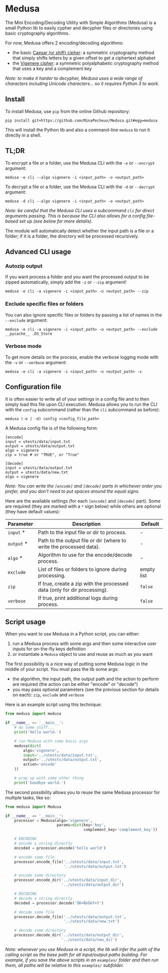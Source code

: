 # Medusa

The Mini Encoding/Decoding Utility with Simple Algorithms (Medusa) is a small Python lib to easily cypher and decypher files or directories using basic cryptography algorithms.

For now, Medusa offers 2 encoding/decoding algorithms:
- the basic [Caesar (or shift) cipher](https://en.wikipedia.org/wiki/Caesar_cipher): a symmetric cryptography
  method that simply shifts letters by a given offset to get a ciphertext alphabet
- the [Vigenere cipher](https://en.wikipedia.org/wiki/Vigen%C3%A8re_cipher): a symmetric polyalphabetic cryptography
  method that uses a key and a complement key

_Note: to make it harder to decypher, Medusa uses a wide range of characters including Unicode characters... so it requires Python 3 to work._

## Install

To install Medusa, use `pip` from the online Github repository:

```
pip install git+https://github.com/MinaPecheux/Medusa.git#egg=medusa
```

This will install the Python lib and also a command-line `medusa` to run it directly in a shell.

## TL;DR

To encrypt a file or a folder, use the Medusa CLI with the `-e` or `--encrypt` argument:

```
medusa -e cli --algo vigenere -i <input_path> -o <output_path>
```

To decrypt a file or a folder, use the Medusa CLI with the `-d` or `--decrypt` argument:

```
medusa -d cli --algo vigenere -i <input_path> -o <output_path>
```

_Note: be careful that the Medusa CLI uses a subcommand `cli` for direct arguments passing. This is because the CLI
also allows for a config file-based set up (see below for more details)._

The module will automatically detect whether the input path is a file or a folder; if it is a folder, the directory will be processed recursively.

## Advanced CLI usage

### Autozip output

If you want process a folder and you want the processed output to be zipped automatically, simply add the `-z` or `--zip` argument!

```
medusa -e cli -a vigenere -i <input_path> -o <output_path> --zip
```

### Exclude specific files or folders

You can also ignore specific files or folders by passing a list of names in the `--exclude` argument:

```
medusa -e cli -a vigenere -i <input_path> -o <output_path> --exclude __pycache__ .DS_Store
```

### Verbose mode

To get more details on the process, enable the verbose logging mode with the `-v` or `--verbose` argument:

```
medusa -e cli -a vigenere -i <input_path> -o <output_path> -v
```

## Configuration file

It is often easier to write all of your settings in a config file and to then simply load this file upon CLI execution.
Medusa allows you to run the CLI with the `config` subcommand (rather than the `cli` subcommand as before):

```
medusa (-e | -d) config <config_file_path>
```

A Medusa
config file is of the following form:

    [encode]
    input = utests/data/input.txt
    output = utests/data/output.txt
    algo = vigenere
    zip = true # or "TRUE", or "True"

    [decode]
    input = utests/data/output.txt
    output = utests/data/new.txt
    algo = vigenere

_Note: You can write the `[encode]` and `[decode]` parts in whichever order you prefer, and you don't need to put spaces around the equal signs._

Here are the available settings (for each `[encode]` and `[decode]` part). Some are required (they are marked with a `*` sign below) while others are optional (they have default values):

| Parameter  | Description                                                              | Default    |
|------------|--------------------------------------------------------------------------|------------|
| `input` *  | Path to the input file or dir to process.                                |    -       |
| `output` * | Path to the output file or dir (where to write the processed data).      |    -       |
| `algo` *   | Algorithm to use for the encode/decode process.                          |    -       |
| `exclude`  | List of files or folders to ignore during processing.                    | empty list |
| `zip`      | If true, create a zip with the processed data (only for dir processing). | `false`    |
| `verbose`  | If true, print additional logs during process.                           | `false`    |

## Script usage

When you want to use Medusa in a Python script, you can either:

1. run a Medusa process with some args and then some interactive user inputs for on-the-fly keys definition
2. or instantiate a `Medusa` object to use and reuse as much as you want

The first possibility is a nice way of putting some Medusa logic in the middle of your script. You must pass the lib some args:

- the algorithm, the input path, the output path and the action to perform are required (the action can be either "encode" or "decode")
- you may pass optional parameters (see the previous section for details on each): `zip`, `exclude` and `verbose`

Here is an example script using this technique:

```py
from medusa import medusa

if __name__ == '__main__':
    # do some stuff...
    print('Hello world.')

    # run Medusa with some basic args
    medusa(dict(
        algo='vigenere',
        input='../utests/data/input.txt',
        output='../utests/data/output.txt',
        action='encode'
    ))

    # wrap up with some other thing
    print('Goodbye world.')
```

The second possibility allows you to reuse the same Medusa processor for multiple tasks, like so:

```py
from medusa import Medusa

if __name__ == '__main__':
    processor = Medusa(algo='vigenere',
                       params=dict(key='key',
                                   complement_key='complement_key'))

    # ENCODING
    # encode a string directly
    encoded = processor.encode('hello world')

    # encode some file
    processor.encode_file('../utests/data/input.txt',
                          '../utests/data/output.txt')

    # encode some directory
    processor.encode_dir('../utests/data/input_dir',
                         '../utests/data/output_dir')

    # DECODING
    # decode a string directly
    decoded = processor.decode('ÓÐ×ÑèÜèÝ×Ý')

    # decode some file
    processor.decode_file('../utests/data/output.txt',
                          '../utests/data/new.txt')

    # decode some directory
    processor.decode_dir('../utests/data/output_dir',
                         '../utests/data/new_dir')
```

_Note: whenever you use Medusa in a script, the lib will infer the path of the calling script as the base path for all input/output paths building. For example, if you save the above scripts in an `examples/` folder and then run them, all paths will be relative to this `examples/` subfolder._
